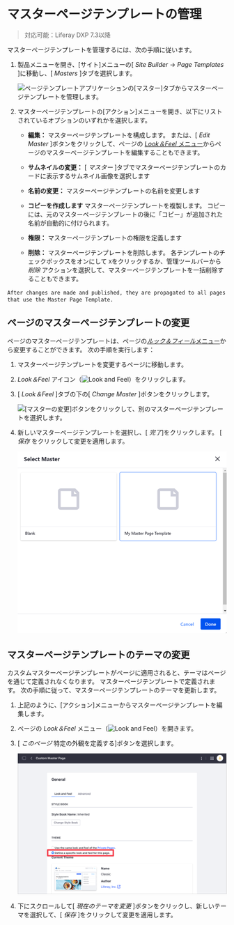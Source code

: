 # マスターページテンプレートの管理

> 対応可能：Liferay DXP 7.3以降

マスターページテンプレートを管理するには、次の手順に従います。

1.  製品メニューを開き、[サイト]メニューの[ *Site Builder* → *Page Templates* ]に移動し、[ *Masters* ]タブを選択します。

    ![ページテンプレートアプリケーションの[マスター]タブからマスターページテンプレートを管理します。](./managing-master-pages/images/01.png)

2.  マスターページテンプレートの[アクション]メニューを開き、以下にリストされているオプションのいずれかを選択します。

      - **編集：** マスターページテンプレートを構成します。 または、[ *Edit Master* ]ボタンをクリックして、ページの [*Look＆Feel* メニュー](../building-and-managing-content-pages/content-pages-overview.md#look-and-feel)からページのマスターページテンプレートを編集することもできます。

      - **サムネイルの変更：** [ *マスター* ]タブでマスターページテンプレートのカードに表示するサムネイル画像を選択します

      - **名前の変更：** マスターページテンプレートの名前を変更します

      - **コピーを作成します** マスターページテンプレートを複製します。 コピーには、元のマスターページテンプレートの後に「コピー」が追加された名前が自動的に付けられます。

      - **権限：** マスターページテンプレートの権限を定義します

      - **削除：** マスターページテンプレートを削除します。 各テンプレートのチェックボックスをオンにして `X`をクリックするか、管理ツールバーから *削除* アクションを選択して、マスターページテンプレートを一括削除することもできます。

<!-- end list -->

```{note}
After changes are made and published, they are propagated to all pages that use the Master Page Template.
```

## ページのマスターページテンプレートの変更

ページのマスターページテンプレートは、ページの[*ルック＆フィール*メニュー](../building-and-managing-content-pages/content-pages-overview.md#look-and-feel)から変更することができます。 次の手順を実行します：

1.  マスターページテンプレートを変更するページに移動します。

2.  *Look＆Feel* アイコン（![Look and Feel](../../../images/icon-look-and-feel.png)）をクリックします。

3.  [ *Look＆Feel* ]タブの下の[ *Change Master* ]ボタンをクリックします。

    ![[マスターの変更]ボタンをクリックして、別のマスターページテンプレートを選択します。](./managing-master-pages/images/03.png)

4.  新しいマスターページテンプレートを選択し、[ *完了*]をクリックします。 [ *保存* をクリックして変更を適用します。

    ![利用可能なオプションから新しいマスターページテンプレートを選択します。](./managing-master-pages/images/04.png)

## マスターページテンプレートのテーマの変更

カスタムマスターページテンプレートがページに適用されると、テーマはページを通じて定義されなくなります。 マスターページテンプレートで定義されます。 次の手順に従って、マスターページテンプレートのテーマを更新します。

1.  上記のように、[アクション]メニューからマスターページテンプレートを編集します。

2.  ページの *Look＆Feel* メニュー（![Look and Feel](../../../images/icon-look-and-feel.png)）を開きます。

3.  [ *このページ* 特定の外観を定義する]ボタンを選択します。

    ![利用可能なオプションから新しいマスターページテンプレートを選択します。](./managing-master-pages/images/05.png)

4.  下にスクロールして[ *現在のテーマを変更* ]ボタンをクリックし、新しいテーマを選択して、[ *保存* ]をクリックして変更を適用します。
